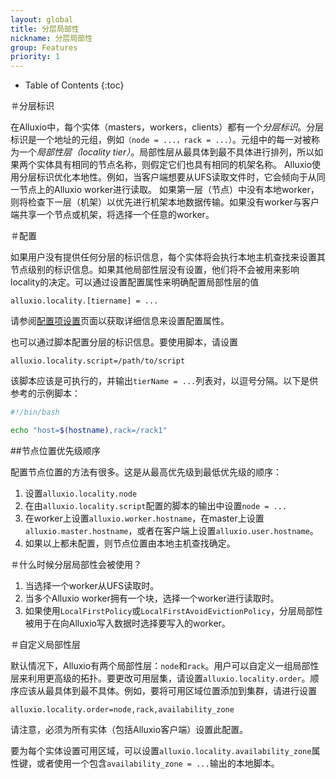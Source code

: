 ```yaml
---
layout: global
title: 分层局部性
nickname: 分层局部性
group: Features
priority: 1
---
```


* Table of Contents
{:toc}

＃分层标识

在Alluxio中，每个实体（masters，workers，clients）都有一个*分层标识*。分层标识是一个地址的元组，例如`（node = ...，rack = ...）`。元组中的每一对被称为一个*局部性层（locality tier）*。局部性层从最具体到最不具体进行排列，所以如果两个实体具有相同的节点名称，则假定它们也具有相同的机架名称。 Alluxio使用分层标识优化本地性。例如，当客户端想要从UFS读取文件时，它会倾向于从同一节点上的Alluxio worker进行读取。
如果第一层（节点）中没有本地worker，则将检查下一层（机架）以优先进行机架本地数据传输。如果没有worker与客户端共享一个节点或机架，将选择一个任意的worker。

＃配置

如果用户没有提供任何分层的标识信息，每个实体将会执行本地主机查找来设置其节点级别的标识信息。如果其他局部性层没有设置，他们将不会被用来影响locality的决定。可以通过设置配置属性来明确配置局部性层的值

```
alluxio.locality.[tiername] = ...
```

请参阅[配置项设置](Configuration-Settings.html)页面以获取详细信息来设置配置属性。

也可以通过脚本配置分层的标识信息。要使用脚本，请设置

```
alluxio.locality.script=/path/to/script
```

该脚本应该是可执行的，并输出`tierName = ...`列表对，以逗号分隔。以下是供参考的示例脚本：

```bash
#!/bin/bash

echo "host=$(hostname),rack=/rack1"
```

##节点位置优先级顺序

配置节点位置的方法有很多。这是从最高优先级到最低优先级的顺序：

1. 设置`alluxio.locality.node`
1. 在由`alluxio.locality.script`配置的脚本的输出中设置`node = ...`
1. 在worker上设置`alluxio.worker.hostname`，在master上设置`alluxio.master.hostname`，或者在客户端上设置`alluxio.user.hostname`。
1. 如果以上都未配置，则节点位置由本地主机查找确定。

＃什么时候分层局部性会被使用？

1. 当选择一个worker从UFS读取时。
1. 当多个Alluxio worker拥有一个块，选择一个worker进行读取时。
1. 如果使用`LocalFirstPolicy`或`LocalFirstAvoidEvictionPolicy`，分层局部性被用于在向Alluxio写入数据时选择要写入的worker。

＃自定义局部性层

默认情况下，Alluxio有两个局部性层：`node`和`rack`。用户可以自定义一组局部性层来利用更高级的拓扑。要更改可用层集，请设置`alluxio.locality.order`。顺序应该从最具体到最不具体。例如，要将可用区域位置添加到集群，请进行设置

```
alluxio.locality.order=node,rack,availability_zone
```

请注意，必须为所有实体（包括Alluxio客户端）设置此配置。

要为每个实体设置可用区域，可以设置`alluxio.locality.availability_zone`属性键，或者使用一个包含`availability_zone = ...`输出的本地脚本。

